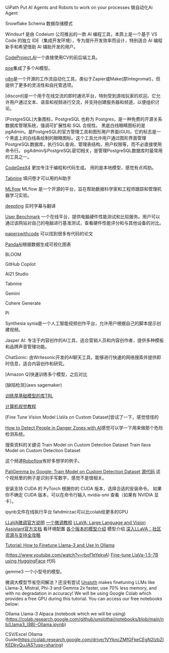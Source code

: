 UiPath
Put AI Agents and Robots to work on your processes
做自动化Ai Agent

Snowflake Schema
数据存储模式

Windsurf 是由 Codeium 公司推出的一款 AI 编程工具，本质上是一个基于 VS Code 的独立 IDE（集成开发环境），专为提升开发效率而设计，特别适合 AI 编程新手和希望借助 AI 辅助开发的用户。

[CodeProject.AI](https://www.codeproject.com/ai/index.aspx)一个直接使用CV的前后端工具。

[poe](https://poe.com/)集成了多个AI模型。

[n8n](https://n8n.io/)是一个开源的工作流自动化工具，类似于Zapier或Make(原Integromat)，但提供了更多的灵活性和自托管选项。

[discord]是一个用于在线交流的即时通讯平台，特别受到游戏玩家的欢迎。它允许用户通过文本、语音和视频进行交流，并支持创建服务器和频道，以便组织讨论。

[PostgreSQL]大象图标，PostgreSQL 也称为 Postgres，是一种免费的开源关系数据库管理系统，强调可扩展性和 SQL 合规性。
黑底白线眼睛图标的是pgAdmin。是PostgreSQL的官方管理工具和图形用户界面(GUI)。它的标志是一个黑底上的白线条绘制的眼睛图标。这个工具允许用户通过图形界面管理PostgreSQL数据库，执行SQL查询，管理表结构，用户权限等，而不必直接使用命令行。
pgAdmin与PostgreSQL密切相关，是管理PostgreSQL数据库时最常用的工具之一。

[CodeGeeX4](https://github.com/THUDM/CodeGeeX4) 更加专注于编程和代码生成。
用的是本地模型，感觉有点鸡肋。

[Tabnine](https://ecomtrends.typeform.com/to/M5iUerr0?typeform-source=www.programai.co)
填问卷才可以用的AI助手

[MLflow](https://mlflow.org/)
MLflow 是一个开源的平台，旨在帮助数据科学家和工程师跟踪和管理机器学习实验。

[deepting](https://www.deepting.ai/workbench/file)
实时字幕与翻译

[User Benchmark](https://gpu.userbenchmark.com/Compare/Nvidia-GTX-1070-vs-Nvidia-RTX-5070/3609vs4182)
一个在线平台，提供电脑硬件性能测试和比较服务。用户可以通过该网站对自己的电脑进行基准测试，查看硬件性能评分和与其他设备的对比。

[paperswithcode](https://paperswithcode.com/)
可以找到很多有代码的论文

[PandaAI](https://github.com/sinaptik-ai/pandas-ai)根据数据生成可视化图表


BLOOM

GitHub Copilot

AI21 Studio

Tabnine

Gemini

Cohere Generate

Pi

Synthesia
synia是一个人工智能视频创作平台，允许用户根据自己的脚本提示创建视频。

Jasper AI: 专注于内容创作的AI工具，适合营销人员和内容创作者，提供多种模板和品牌声音管理功能。

ChatSonic: 由Writesonic开发的AI聊天工具，能够进行快速的网络搜索并提供即时信息，适合内容创作和研究。

[Amazon Q]快速训练多个模型，之后对比

[缺陷检测](aws sagemaker)

[训练厚基础模型的库TRL](https://github.com/huggingface/trl)

[计算机视觉教程](https://github.com/roboflow/notebooks)

[Fine Tune Vision Model LlaVa on Custom Dataset]尝试了一下，感觉怪怪的

[How to Detect People in Danger Zones with AI](https://www.youtube.com/watch?v=1N8JKCqR5Xg)感觉可以学一下用来做那个危险检测系统。

搜索资料的关键词
Train Model on Custom Detection Dataset
Train llava Model on Custom Detection Dataset

这个频道[Roboflow](https://www.youtube.com/@Roboflow)有好多想学的例子。

[PaliGemma by Google: Train Model on Custom Detection Dataset](https://www.youtube.com/watch?v=OMBmVInx68M)
[源代码](https://colab.research.google.com/github/roboflow-ai/notebooks/blob/main/notebooks/how-to-finetune-paligemma-on-detection-dataset.ipynb)
这个视频里的例子是识别手写数字，感觉不是很相关。

安装支持 CUDA 的 PyTorch
根据你的 CUDA 版本，选择合适的安装命令。
如果你不确定 CUDA 版本，可以在命令行输入 nvidia-smi 查看（如果有 NVIDIA 显卡）。

ipynb文件在线执行平台
fahdmirzac可以比colab给更多的GPU

[LLaVA微调官方说明](https://github.com/haotian-liu/LLaVA/blob/main/docs/Windows.md)
[一个微调教程](https://www.cnblogs.com/xiangcaoacao/p/18188100#%E6%A8%A1%E5%9E%8B%E6%B5%8B%E8%AF%95)
[LLaVA: Large Language and Vision Assistant官方文档](https://llava-vl.github.io/)
看环境配置
[各个版本的模型介绍](https://github.com/haotian-liu/LLaVA/blob/main/docs/MODEL_ZOO.md)
模型介绍
[深入LLaVA：社区资源与支持全攻略](https://blog.csdn.net/gitblog_02067/article/details/145051594)

[Tutorial: How to Finetune Llama-3 and Use In Ollama](https://docs.unsloth.ai/basics/tutorial-how-to-finetune-llama-3-and-use-in-ollama)

(https://www.youtube.com/watch?v=rbof1eYekvA)
[Fine-tune LlaVa-1.5-7B using HuggingFace](https://colab.research.google.com/drive/10NLrfBKgt9ntPoQYQ24rEVWU-2rr1xf1#scrollTo=LSxMqfJsGfp1)
代码

gemme3
一个小型号的模型。

微调大模型节省空间解法？还没有尝试
[Unsloth](https://github.com/unslothai/unsloth) makes finetuning LLMs like Llama-3, Mistral, Phi-3 and Gemma 2x faster, use 70% less memory, and with no degradation in accuracy! We will be using Google Colab which provides a free GPU during this tutorial. You can access our free notebooks below:

Ollama Llama-3 Alpaca (notebook which we will be using)(https://colab.research.google.com/github/unslothai/notebooks/blob/main/nb/Llama3_(8B)-Ollama.ipynb)

CSV/Excel Ollama Guide(https://colab.research.google.com/drive/1VYkncZMfGFkeCEgN2IzbZIKEDkyQuJAS?usp=sharing)

